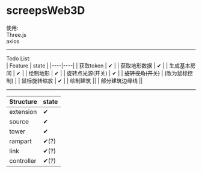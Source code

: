 # screepsWeb3D

使用:  
Three.js<br>
axios  
***
Todo List:  
| Feature | state |
|----|----|
| 获取token | ✔ |
| 获取地形数据 | ✔ |
| 生成基本房间 | ✔ |
| 绘制地形 | ✔ |
| 旋转点光源(开关) | ✔ |
| ~~旋转视角(开关)~~ | (改为鼠标控制) |
| 鼠标旋转缩放 | ✔ |
| 绘制建筑 ||
| 部分建筑边缘线 ||
***
| Structure | state |
|----|----|
| extension | ✔ |
| source | ✔ |
| tower | ✔ |
| rampart | ✔(?) |
| link | ✔(?) |
| controller | ✔(?) |